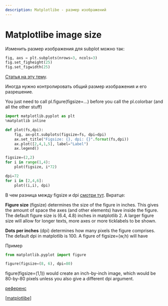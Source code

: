 ```yaml
---
description: Matplotlibe - размер изображений
---
```

# Matplotlibe image size

Изменить размер изображения для subplot можно так:

```python
fig, axs = plt.subplots(nrows=3, ncols=3)
fig.set_figheight(25)
fig.set_figwidth(25)
```

[Статья на эту тему](https://dev-gang.ru/article/izmenit-razmer-risunka-v-matplotlib-9btqsjj4ff/).

Иногда нужно контролировать общий размер изображения и его разрешение.

You just need to call pl.figure(figsize=...) before you call the pl.colorbar (and all the other stuff)

```python
import matplotlib.pyplot as plt
%matplotlib inline

def plot(fs,dpi):
    fig, ax=plt.subplots(figsize=fs, dpi=dpi)
    ax.set_title("Figsize: {}, dpi: {}".format(fs,dpi))
    ax.plot([2,4,1,5], label="Label")
    ax.legend()

figsize=(2,2)
for i in range(1,4):
    plot(figsize, i*72)

dpi=72
for i in [2,4,6]:
    plot((i,i), dpi)
```

В чем разница между figsize и dpi [смотри тут](https://stackoverflow.com/a/47639545/15966204). Вкратце:

**Figure size** (figsize) determines the size of the figure in inches. This gives the amount of space the axes (and other elements) have inside the figure. The default figure size is (6.4, 4.8) inches in matplotlib 2. A larger figure size will allow for longer texts, more axes or more ticklabels to be shown.

**Dots per inches** (dpi) determines how many pixels the figure comprises. The default dpi in matplotlib is 100. A figure of figsize=(w,h) will have

Пример

```python
from matplotlib.pyplot import figure

figure(figsize=(8, 6), dpi=80)
```

figure(figsize=(1,1)) would create an inch-by-inch image, which would be 80-by-80 pixels unless you also give a different dpi argument.

[референс](https://stackoverflow.com/a/638443/15966204)

[[matplotlibe]]

[//begin]: # "Autogenerated link references for markdown compatibility"
[matplotlibe]: matplotlibe "Matplotlibe"
[//end]: # "Autogenerated link references"